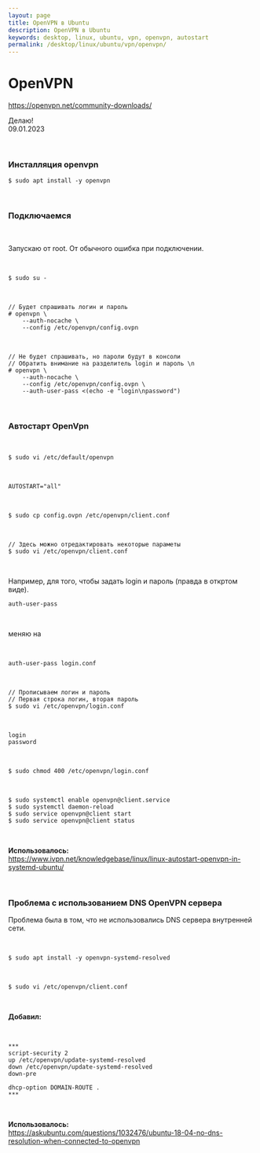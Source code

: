 ```yaml
---
layout: page
title: OpenVPN в Ubuntu
description: OpenVPN в Ubuntu
keywords: desktop, linux, ubuntu, vpn, openvpn, autostart
permalink: /desktop/linux/ubuntu/vpn/openvpn/
---
```


# OpenVPN

https://openvpn.net/community-downloads/

Делаю!  
09.01.2023

<br/>

### Инсталляция openvpn

```
$ sudo apt install -y openvpn
```

<br/>

### Подключаемся

<br/>

Запускаю от root. От обычного ошибка при подключении.

<br/>

```
$ sudo su -
```

<br/>

```
// Будет спрашивать логин и пароль
# openvpn \
    --auth-nocache \
    --config /etc/openvpn/config.ovpn
```

<br/>

```
// Не будет спрашивать, но пароли будут в консоли
// Обратить внимание на разделитель login и пароль \n
# openvpn \
    --auth-nocache \
    --config /etc/openvpn/config.ovpn \
    --auth-user-pass <(echo -e "login\npassword")
```

<br/>

### Автостарт OpenVpn

<br/>

```
$ sudo vi /etc/default/openvpn
```

<br/>

```
AUTOSTART="all"
```

<br/>

```
$ sudo cp config.ovpn /etc/openvpn/client.conf
```

<br/>

```
// Здесь можно отредактировать некоторые параметы
$ sudo vi /etc/openvpn/client.conf
```

<br/>

Например, для того, чтобы задать login и пароль (правда в откртом виде).

```
auth-user-pass
```

<br/>

меняю на

<br/>

```
auth-user-pass login.conf
```

<br/>

```
// Прописываем логин и пароль
// Первая строка логин, вторая пароль
$ sudo vi /etc/openvpn/login.conf
```

<br/>

```
login
password
```

<br/>

```
$ sudo chmod 400 /etc/openvpn/login.conf
```

<br/>

```
$ sudo systemctl enable openvpn@client.service
$ sudo systemctl daemon-reload
$ sudo service openvpn@client start
$ sudo service openvpn@client status
```

<br/>

**Использовалось:**  
https://www.ivpn.net/knowledgebase/linux/linux-autostart-openvpn-in-systemd-ubuntu/

<br/>

### Проблема с использованием DNS OpenVPN сервера

Проблема была в том, что не использовались DNS сервера внутренней сети.

<br/>

```
$ sudo apt install -y openvpn-systemd-resolved
```

<br/>

```
$ sudo vi /etc/openvpn/client.conf
```

<br/>

**Добавил:**

<br/>

```
***
script-security 2
up /etc/openvpn/update-systemd-resolved
down /etc/openvpn/update-systemd-resolved
down-pre

dhcp-option DOMAIN-ROUTE .
***
```

<br/>

**Использовалось:**  
https://askubuntu.com/questions/1032476/ubuntu-18-04-no-dns-resolution-when-connected-to-openvpn
